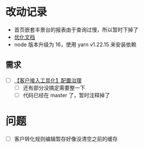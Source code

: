 # 改动记录

- 首页嵌套丰景台的报表由于查询过慢，所以暂时下掉了
- [优化文档](https://confluence.sf-express.com/pages/viewpage.action?pageId=372089373)
- node 版本升级为 16，使用 yarn v1.22.15 来安装依赖

## 需求

- [ ] [【客户接入工具化】配置治理](https://confluence.sf-express.com/pages/viewpage.action?pageId=385659384)
	- [ ] 还有部分没搞定需要整一下
	- [ ] 代码已经在 master 了，暂时注释掉了

# 问题

- [ ] 客户转化规则编辑暂存好像没清空之前的缓存
